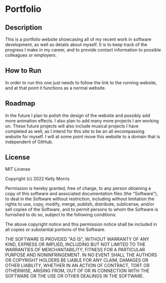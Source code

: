 
# Portfolio

## Description
This is a portfolio website showcasing all of my recent work in software development, as well as details about myself. It is to keep track of the progress I make in my career, and to provide contact information to possible colleagues or employers.

## How to Run
In order to run this one just needs to follow the link to the running website, and at that point it functions as a normal website.

## Roadmap
In the future I plan to polish the design of the website and possibly add more animation effects. I also plan to add many more projects I am working on. These future projects will also include musical projects I have completed as well, as I intend for this site to be an all encompassing website for myself. I will at some point move this website to a domain that is independent of GitHub.

## License

MIT License

Copyright (c) 2022 Kelly Morris

Permission is hereby granted, free of charge, to any person obtaining a copy of this software and associated documentation files (the "Software"), to deal in the Software without restriction, including without limitation the rights to use, copy, modify, merge, publish, distribute, sublicense, and/or sell copies of the Software, and to permit persons to whom the Software is furnished to do so, subject to the following conditions:

The above copyright notice and this permission notice shall be included in all copies or substantial portions of the Software.

THE SOFTWARE IS PROVIDED "AS IS", WITHOUT WARRANTY OF ANY KIND, EXPRESS OR IMPLIED, INCLUDING BUT NOT LIMITED TO THE WARRANTIES OF MERCHANTABILITY, FITNESS FOR A PARTICULAR PURPOSE AND NONINFRINGEMENT. IN NO EVENT SHALL THE AUTHORS OR COPYRIGHT HOLDERS BE LIABLE FOR ANY CLAIM, DAMAGES OR OTHER LIABILITY, WHETHER IN AN ACTION OF CONTRACT, TORT OR OTHERWISE, ARISING FROM, OUT OF OR IN CONNECTION WITH THE SOFTWARE OR THE USE OR OTHER DEALINGS IN THE SOFTWARE.
